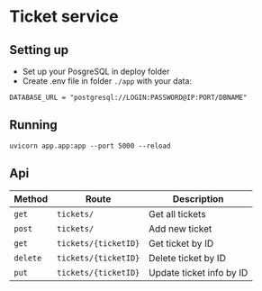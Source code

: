 # Ticket service

## Setting up
- Set up your PosgreSQL in deploy folder
- Create .env file in folder `./app` with your data:
```
DATABASE_URL = "postgresql://LOGIN:PASSWORD@IP:PORT/DBNAME"
```

## Running
`uvicorn app.app:app --port 5000 --reload`

## Api
| Method | Route | Description |
| --- | --- | --- |
| `get` | `tickets/` | Get all tickets |
| `post` | `tickets/` | Add new ticket |
| `get` | `tickets/{ticketID}` | Get ticket by ID |
| `delete` | `tickets/{ticketID}` | Delete ticket by ID |
| `put` | `tickets/{ticketID}` | Update ticket info by ID |